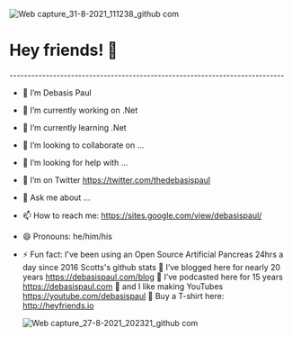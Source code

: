 ![Web capture_31-8-2021_111238_github com](https://user-images.githubusercontent.com/8848622/131446196-5e62f201-a2fe-4636-a57d-35675cd6b944.jpeg)
<h1>Hey friends! 👋</h1>
----------------------------------------------------------------------------

- 🔭 I’m Debasis Paul
- 🔭 I’m currently working on .Net
- 🌱 I’m currently learning .Net
- 👯 I’m looking to collaborate on ...
- 🤔 I’m looking for help with ...
- 🤔 I’m on Twitter https://twitter.com/thedebasispaul
- 💬 Ask me about ...
- 📫 How to reach me: https://sites.google.com/view/debasispaul/
- 😄 Pronouns: he/him/his
- ⚡ Fun fact: I've been using an Open Source Artificial Pancreas 24hrs a day since 2016 Scotts's github stats
  🌱 I’ve blogged here for nearly 20 years https://debasispaul.com/blog
  👯 I’ve podcasted here for 15 years https://debasispaul.com
  💬 and I like making YouTubes https://youtube.com/debasispaul
  👕 Buy a T-shirt here: http://heyfriends.io
  
  ![Web capture_27-8-2021_202321_github com](https://user-images.githubusercontent.com/8848622/131142632-16b56002-dd26-468c-ae87-0eae568597d9.jpeg)


